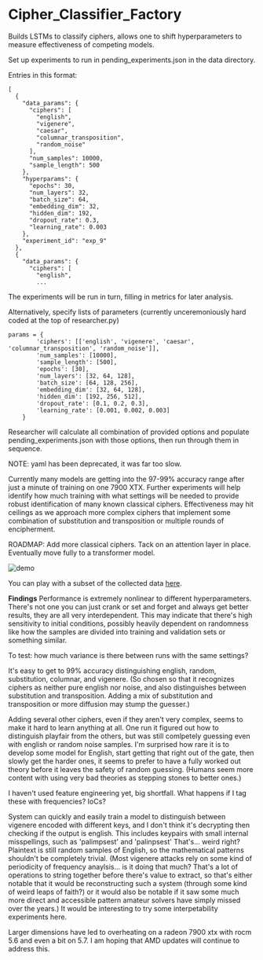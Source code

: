 # Cipher_Classifier_Factory
 Builds LSTMs to classify ciphers, allows one to shift hyperparameters to measure effectiveness of competing models.

Set up experiments to run in pending_experiments.json in the data directory.

Entries in this format:
```
[
  {
    "data_params": {
      "ciphers": [
        "english",
        "vigenere",
        "caesar",
        "columnar_transposition",
        "random_noise"
      ],
      "num_samples": 10000,
      "sample_length": 500
    },
    "hyperparams": {
      "epochs": 30,
      "num_layers": 32,
      "batch_size": 64,
      "embedding_dim": 32,
      "hidden_dim": 192,
      "dropout_rate": 0.3,
      "learning_rate": 0.003
    },
    "experiment_id": "exp_9"
  },
  {
    "data_params": {
      "ciphers": [
        "english",
        ...
```

  The experiments will be run in turn, filling in metrics for later analysis.

Alternatively, specify lists of parameters (currently unceremoniously hard coded at the top of researcher.py)
```
params = {
        'ciphers': [['english', 'vigenere', 'caesar', 'columnar_transposition', 'random_noise']],
        'num_samples': [10000],
        'sample_length': [500],
        'epochs': [30],
        'num_layers': [32, 64, 128],
        'batch_size': [64, 128, 256],
        'embedding_dim': [32, 64, 128],
        'hidden_dim': [192, 256, 512],
        'dropout_rate': [0.1, 0.2, 0.3],
        'learning_rate': [0.001, 0.002, 0.003]
    }
```
Researcher will calculate all combination of provided options and populate pending_experiments.json with those options, then run through them in sequence.

NOTE: yaml has been deprecated, it was far too slow.

Currently many models are getting into the 97-99% accuracy range after just a minute of training on one 7900 XTX. Further experiments will help identify how much training with what settings will be needed to provide robust identification of many known classical ciphers. Effectiveness may hit ceilings as we approach more complex ciphers that implement some combination of substitution and transposition or multiple rounds of encipherment.

ROADMAP: Add more classical ciphers. Tack on an attention layer in place. Eventually move fully to a transformer model.
  
![demo](https://github.com/brownbat/cipher_classifier_factory/assets/26754/0f89f7a5-14b5-496e-ac74-6d21d8b2180d)

You can play with a subset of the collected data [here](https://brownbat.pythonanywhere.com/).

**Findings**
Performance is extremely nonlinear to different hyperparameters. There's not one you can just crank or set and forget and always get better results, they are all very interdependent. This may indicate that there's high sensitivity to initial conditions, possibly heavily dependent on randomness like how the samples are divided into training and validation sets or something similar.

To test: how much variance is there between runs with the same settings?

It's easy to get to 99% accuracy distinguishing english, random, substitution, columnar, and vigenere. (So chosen so that it recognizes ciphers as neither pure english nor noise, and also distinguishes between substitution and transposition. Adding a mix of substitution and transposition or more diffusion may stump the guesser.)

Adding several other ciphers, even if they aren't very complex, seems to make it hard to learn anything at all. One run it figured out how to distinguish playfair from the others, but was still comlpetely guessing even with english or random noise samples. I'm surprised how rare it is to develop some model for English, start getting that right out of the gate, then slowly get the harder ones, it seems to prefer to have a fully worked out theory before it leaves the safety of random guessing. (Humans seem more content with using very bad theories as stepping stones to better ones.)

I haven't used feature engineering yet, big shortfall. What happens if I tag these with frequencies? IoCs?

System can quickly and easily train a model to distinguish between vigenere encoded with different keys, and I don't think it's decrypting then checking if the output is english. 
This includes keypairs with small internal misspellings, such as 'palimpsest' and 'palinpsest'
That's... weird right? Plaintext is still random samples of English, so the mathematical patterns shouldn't be completely trivial. (Most vigenere attacks rely on some kind of periodicity of frequency anaylsis... is it doing that much? That's a lot of operations to string together before there's value to extract, so that's either notable that it would be reconstructing such a system (through some kind of weird leaps of faith?) or it would also be notable if it saw some much more direct and accessible pattern amateur solvers have simply missed over the years.) It would be interesting to try some interpetability experiments here.

Larger dimensions have led to overheating on a radeon 7900 xtx with rocm 5.6 and even a bit on 5.7. I am hoping that AMD updates will continue to address this.

